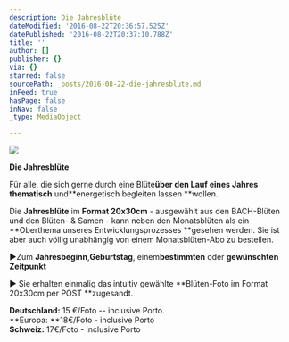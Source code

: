 ```yaml
---
description: Die Jahresblüte
dateModified: '2016-08-22T20:36:57.525Z'
datePublished: '2016-08-22T20:37:10.788Z'
title: ''
author: []
publisher: {}
via: {}
starred: false
sourcePath: _posts/2016-08-22-die-jahresblute.md
inFeed: true
hasPage: false
inNav: false
_type: MediaObject

---
```

![](https://the-grid-user-content.s3-us-west-2.amazonaws.com/84084426-6839-4fb3-b048-fb6fec3377f0.jpg)

**Die Jahresblüte**

Für alle, die sich gerne durch eine Blüte**über den Lauf eines Jahres thematisch** und**energetisch begleiten lassen **wollen.

Die **Jahresblüte** im **Format 20x30cm** - ausgewählt aus den BACH-Blüten und den Blüten- & Samen - kann neben den Monatsblüten als ein **Oberthema unseres Entwicklungsprozesses **gesehen werden. Sie ist aber auch völlig unabhängig von einem Monatsblüten-Abo zu bestellen.

►Zum **Jahresbeginn**,**Geburtstag**, einem**bestimmten** oder **gewünschten Zeitpunkt**

► Sie erhalten einmalig das intuitiv gewählte **Blüten-Foto im Format 20x30cm per POST **zugesandt.

**Deutschland:** 15 €/Foto -- inclusive Porto.  
**Europa: **18€/Foto - inclusive Porto  
**Schweiz:** 17€/Foto - inclusive Porto